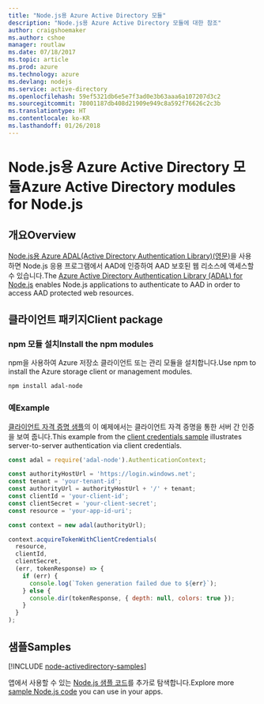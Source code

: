```yaml
---
title: "Node.js용 Azure Active Directory 모듈"
description: "Node.js용 Azure Active Directory 모듈에 대한 참조"
author: craigshoemaker
ms.author: cshoe
manager: routlaw
ms.date: 07/18/2017
ms.topic: article
ms.prod: azure
ms.technology: azure
ms.devlang: nodejs
ms.service: active-directory
ms.openlocfilehash: 59ef5321db6e5e7f3ad0e3b63aaa6a107207d3c2
ms.sourcegitcommit: 78001187db408d21909e949c8a592f76626c2c3b
ms.translationtype: HT
ms.contentlocale: ko-KR
ms.lasthandoff: 01/26/2018
---
```

# <a name="azure-active-directory-modules-for-nodejs"></a><span data-ttu-id="b2098-103">Node.js용 Azure Active Directory 모듈</span><span class="sxs-lookup"><span data-stu-id="b2098-103">Azure Active Directory modules for Node.js</span></span>

## <a name="overview"></a><span data-ttu-id="b2098-104">개요</span><span class="sxs-lookup"><span data-stu-id="b2098-104">Overview</span></span>

<span data-ttu-id="b2098-105">[Node.js용 Azure ADAL(Active Directory Authentication Library)(영문)](https://www.npmjs.com/package/adal-node)을 사용하면 Node.js 응용 프로그램에서 AAD에 인증하여 AAD 보호된 웹 리소스에 액세스할 수 있습니다.</span><span class="sxs-lookup"><span data-stu-id="b2098-105">The [Azure Active Directory Authentication Library (ADAL) for Node.js](https://www.npmjs.com/package/adal-node) enables Node.js applications to authenticate to AAD in order to access AAD protected web resources.</span></span>

## <a name="client-package"></a><span data-ttu-id="b2098-106">클라이언트 패키지</span><span class="sxs-lookup"><span data-stu-id="b2098-106">Client package</span></span>

### <a name="install-the-npm-modules"></a><span data-ttu-id="b2098-107">npm 모듈 설치</span><span class="sxs-lookup"><span data-stu-id="b2098-107">Install the npm modules</span></span>

<span data-ttu-id="b2098-108">npm을 사용하여 Azure 저장소 클라이언트 또는 관리 모듈을 설치합니다.</span><span class="sxs-lookup"><span data-stu-id="b2098-108">Use npm to install the Azure storage client or management modules.</span></span>

```bash
npm install adal-node
```   

### <a name="example"></a><span data-ttu-id="b2098-109">예</span><span class="sxs-lookup"><span data-stu-id="b2098-109">Example</span></span>

<span data-ttu-id="b2098-110">[클라이언트 자격 증명 샘플](https://github.com/MSOpenTech/azure-activedirectory-library-for-nodejs/blob/master/sample/client-credentials-sample.js)의 이 예제에서는 클라이언트 자격 증명을 통한 서버 간 인증을 보여 줍니다.</span><span class="sxs-lookup"><span data-stu-id="b2098-110">This example from the [client credentials sample](https://github.com/MSOpenTech/azure-activedirectory-library-for-nodejs/blob/master/sample/client-credentials-sample.js) illustrates server-to-server authentication via client credentials.</span></span>

```javascript
const adal = require('adal-node').AuthenticationContext;

const authorityHostUrl = 'https://login.windows.net';
const tenant = 'your-tenant-id';
const authorityUrl = authorityHostUrl + '/' + tenant;
const clientId = 'your-client-id';
const clientSecret = 'your-client-secret';
const resource = 'your-app-id-uri';

const context = new adal(authorityUrl);

context.acquireTokenWithClientCredentials(
  resource,
  clientId,
  clientSecret,
  (err, tokenResponse) => {
    if (err) {
      console.log(`Token generation failed due to ${err}`);
    } else {
      console.dir(tokenResponse, { depth: null, colors: true });
    }
  }
);
```

## <a name="samples"></a><span data-ttu-id="b2098-111">샘플</span><span class="sxs-lookup"><span data-stu-id="b2098-111">Samples</span></span>

[!INCLUDE [node-activedirectory-samples](../docs-ref-conceptual/includes/activedirectory-samples.md)]

<span data-ttu-id="b2098-112">앱에서 사용할 수 있는 [Node.js 샘플 코드](https://azure.microsoft.com/resources/samples/?platform=nodejs)를 추가로 탐색합니다.</span><span class="sxs-lookup"><span data-stu-id="b2098-112">Explore more [sample Node.js code](https://azure.microsoft.com/resources/samples/?platform=nodejs) you can use in your apps.</span></span>
